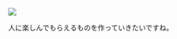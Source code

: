![](https://github-profile-summary-cards.vercel.app/api/cards/profile-details?username=zawawahoge&theme=nord_bright)

人に楽しんでもらえるものを作っていきたいですね。

<!--
**zawawahoge/zawawahoge** is a ✨ _special_ ✨ repository because its `README.md` (this file) appears on your GitHub profile.

Here are some ideas to get you started:

- 🔭 I’m currently working on ...
- 🌱 I’m currently learning ...
- 👯 I’m looking to collaborate on ...
- 🤔 I’m looking for help with ...
- 💬 Ask me about ...
- 📫 How to reach me: ...
- 😄 Pronouns: ...
- ⚡ Fun fact: ...
-->
